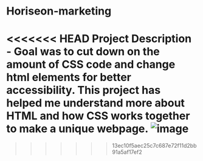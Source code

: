# Horiseon-marketing
<<<<<<< HEAD
Project Description - Goal was to cut down on the amount of CSS code and change html elements for better accessibility. This project has helped me understand more about HTML and how CSS works together to make a unique webpage. ![image](https://github.com/Schultzy1405/Horiseon-marketing/assets/156715689/1aa7930c-4d22-4f0b-a38d-4277c6953611) 
=======
>>>>>>> 13ec10f5aec25c7c687e72f11d2bb91a5af17ef2
